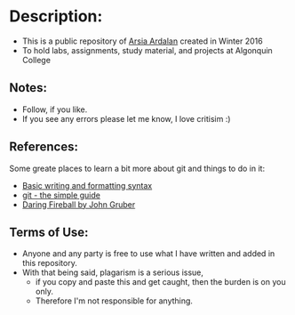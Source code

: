 # Description:
* This is a public repository of [Arsia Ardalan](marsian@protonmail.com) created in Winter 2016
* To hold labs, assignments, study material, and projects at Algonquin College 

## Notes:
* Follow, if you like.
* If you see any errors please let me know, I love critisim :)

## References:
Some greate places to learn a bit more about git and things to do in it:
- [Basic writing and formatting syntax](https://help.github.com/articles/basic-writing-and-formatting-syntax/)
- [git - the simple guide](http://rogerdudler.github.io/git-guide/)
- [Daring Fireball by John Gruber](https://daringfireball.net/projects/markdown/syntax#autolink)


## Terms of Use:
* Anyone and any party is free to use what I have written and added in this repository. 
* With that being said, plagarism is a serious issue, 
  - if you copy and paste this and get caught, then the burden is on you only. 
  - Therefore I'm not responsible for anything.

